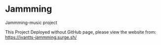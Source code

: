 # Jammming

Jammming-music project

This Project Deployed without GitHub page,
please view the website from:
https://ivantts-jammming.surge.sh/
